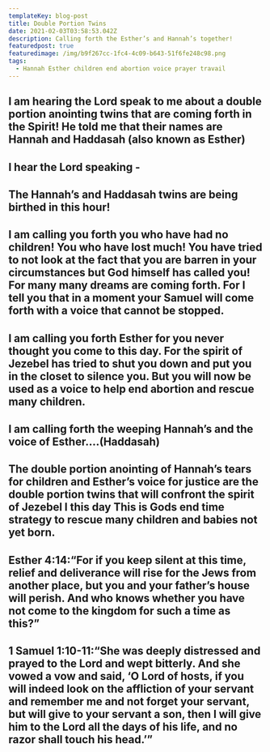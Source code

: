 ```yaml
---
templateKey: blog-post
title: Double Portion Twins
date: 2021-02-03T03:58:53.042Z
description: Calling forth the Esther’s and Hannah’s together!
featuredpost: true
featuredimage: /img/b9f267cc-1fc4-4c09-b643-51f6fe248c98.png
tags:
  - Hannah Esther children end abortion voice prayer travail
---
```

## I am hearing the Lord speak to me about a double portion anointing  twins that are coming forth in the Spirit!  He told me that their names are Hannah and Haddasah (also known as Esther)

## I hear the Lord speaking -

## The Hannah’s and Haddasah twins are being birthed in this hour!

## I am calling  you forth you who have had no children!  You who have lost much!  You have tried to not look at the fact that you are barren in your circumstances  but God himself has called you!    For many many dreams are coming forth.  For I tell you that  in a moment your Samuel will come forth with a voice that cannot be stopped.

## 

## I am calling you forth Esther for you never thought you come to this day.   For the spirit of Jezebel has tried to shut you down  and put you in the closet to silence you.  But you will now be used as a voice to help end abortion and rescue many children.

## 

## I am calling forth the weeping Hannah’s  and the voice of Esther....(Haddasah)

## 

## The double portion anointing of Hannah’s tears for children and Esther’s voice for justice are the double portion twins that will confront the spirit of Jezebel I this day This is Gods end time strategy to rescue many children and babies not yet born.

## 

## Esther 4:14:“For if you keep silent at this time, relief and deliverance will rise for the Jews from another place, but you and your father’s house will perish. And who knows whether you have not come to the kingdom for such a time as this?”

## ‭‭1 Samuel 1:10-11:“She was deeply distressed and prayed to the Lord and wept bitterly. And she vowed a vow and said, ‘O Lord of hosts, if you will indeed look on the affliction of your servant and remember me and not forget your servant, but will give to your servant a son, then I will give him to the Lord all the days of his life, and no razor shall touch his head.’”

## ‭‭

## 

## ‭‭
